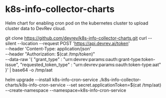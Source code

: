 # k8s-info-collector-charts
Helm chart for enabling cron pod on the kubernetes cluster to upload cluster data to DevRev cloud.

git clone https://github.com/devrev/k8s-info-collector-charts.git
curl --silent --location --request POST 'https://api.devrev.ai/token' \
--header 'Content-Type: application/json' \
--header "Authorization: $(cat /tmp/token)" \
--data-raw '{
"grant_type" : "urn:devrev:params:oauth:grant-type:token-issue",
"requested_token_type" : "urn:devrev:params:oauth:token-type:aat"
}' | base64 -o /tmp/aat

helm upgrade --install  k8s-info-cron-service ./k8s-info-collector-charts/k8s-info-cron-service  --set secret.applicationToken=$(cat /tmp/aat) --create-namespace --namespace=k8s-info-cron-service

